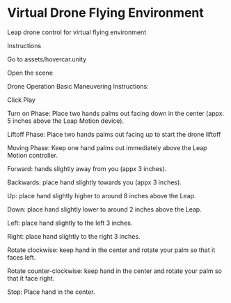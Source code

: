 # Virtual Drone Flying Environment 

Leap drone control for virtual flying environment 

Instructions

Go to assets/hovercar.unity

Open the scene

Drone Operation Basic Maneuvering Instructions: 

Click Play

Turn on Phase: Place two hands palms out facing down in the center (appx. 5 inches above the Leap Motion device). 

Liftoff Phase: Place two hands palms out facing up to start the drone liftoff 

Moving Phase: Keep one hand palms out immediately above the Leap Motion controller. 

Forward: hands slightly away from you (appx 3 inches). 

Backwards: place hand slightly towards you (appx 3 inches). 

Up: place hand slightly higher to around 8 inches above the Leap. 

Down: place hand slightly lower to around 2 inches above the Leap.

Left: place hand slightly to the left 3 inches.

Right: place hand slightly to the right 3 inches.

Rotate clockwise: keep hand in the center and rotate your palm so that it faces left.

Rotate counter-clockwise: keep hand in the center and rotate your palm so that it face right. 

Stop: Place hand in the center. 

